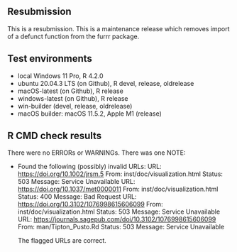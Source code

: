 ## Resubmission

This is a resubmission. This is a maintenance release which removes import of a defunct function from the furrr package. 

## Test environments

* local Windows 11 Pro, R 4.2.0
* ubuntu 20.04.3 LTS (on Github), R devel, release, oldrelease
* macOS-latest (on Github), R release
* windows-latest (on Github), R release
* win-builder (devel, release, oldrelease)
* macOS builder:  macOS 11.5.2, Apple M1 (release)

## R CMD check results

There were no ERRORs or WARNINGs. There was one NOTE:

* Found the following (possibly) invalid URLs:
  URL: https://doi.org/10.1002/jrsm.5
    From: inst/doc/visualization.html
    Status: 503
    Message: Service Unavailable
  URL: https://doi.org/10.1037/met0000011
    From: inst/doc/visualization.html
    Status: 400
    Message: Bad Request
  URL: https://doi.org/10.3102/1076998615606099
    From: inst/doc/visualization.html
    Status: 503
    Message: Service Unavailable
  URL: https://journals.sagepub.com/doi/10.3102/1076998615606099
    From: man/Tipton_Pusto.Rd
    Status: 503
    Message: Service Unavailable

  The flagged URLs are correct.
